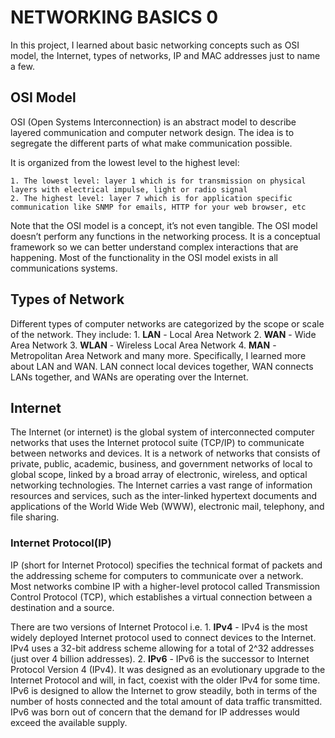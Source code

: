 # NETWORKING BASICS 0

In this project, I learned about basic networking concepts such as OSI model, the Internet, types of networks, IP and MAC addresses just to name a few.

## OSI Model
OSI (Open Systems Interconnection) is an abstract model to describe layered communication and computer network design. The idea is to segregate the different parts of what make communication possible.

It is organized from the lowest level to the highest level:

    1. The lowest level: layer 1 which is for transmission on physical layers with electrical impulse, light or radio signal
    2. The highest level: layer 7 which is for application specific communication like SNMP for emails, HTTP for your web browser, etc

Note that the OSI model is a concept, it’s not even tangible. The OSI model doesn’t perform any functions in the networking process. It is a conceptual framework so we can better understand complex interactions that are happening. Most of the functionality in the OSI model exists in all communications systems.

## Types of Network
Different types of computer networks are categorized by the scope or scale of the network.
They include:
	1. **LAN** - Local Area Network
	2. **WAN** - Wide Area Network
	3. **WLAN** - Wireless Local Area Network
	4. **MAN** - Metropolitan Area Network and many more.
Specifically, I learned more about LAN and WAN. LAN connect local devices together, WAN connects LANs together, and WANs are operating over the Internet.

## Internet
The Internet (or internet) is the global system of interconnected computer networks that uses the Internet protocol suite (TCP/IP) to communicate between networks and devices. It is a network of networks that consists of private, public, academic, business, and government networks of local to global scope, linked by a broad array of electronic, wireless, and optical networking technologies. The Internet carries a vast range of information resources and services, such as the inter-linked hypertext documents and applications of the World Wide Web (WWW), electronic mail, telephony, and file sharing.

### Internet Protocol(IP)
IP (short for Internet Protocol) specifies the technical format of packets and the addressing scheme for computers to communicate over a network. Most networks combine IP with a higher-level protocol called Transmission Control Protocol (TCP), which establishes a virtual connection between a destination and a source.

There are two versions of Internet Protocol i.e.
	1. **IPv4** - IPv4 is the most widely deployed Internet protocol used to connect devices to the Internet. IPv4 uses a 32-bit address scheme allowing for a total of 2^32 addresses (just over 4 billion addresses).
	2. **IPv6** -  IPv6 is the successor to Internet Protocol Version 4 (IPv4). It was designed as an evolutionary upgrade to the Internet Protocol and will, in fact, coexist with the older IPv4 for some time. IPv6 is designed to allow the Internet to grow steadily, both in terms of the number of hosts connected and the total amount of data traffic transmitted. IPv6 was born out of concern that the demand for IP addresses would exceed the available supply.
